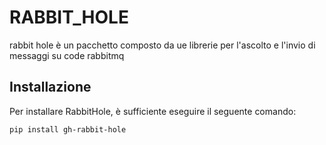 # RABBIT_HOLE

rabbit hole è un pacchetto composto da ue librerie per l'ascolto e l'invio di messaggi su code rabbitmq

## Installazione

Per installare RabbitHole, è sufficiente eseguire il seguente comando:

```bash
pip install gh-rabbit-hole
```
